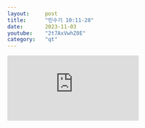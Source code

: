 ```yaml
---
layout:     post
title:      "민수기 10:11-28"
date:       2023-11-03
youtube:    "2t7AxVwhZ0E"
category:   "qt"
---
```


<div class="youtube">
    <iframe src="https://www.youtube.com/embed/2t7AxVwhZ0E" title="YouTube video player" frameborder="0" allow="accelerometer; autoplay; clipboard-write; encrypted-media; gyroscope; picture-in-picture; web-share" allowfullscreen></iframe>
</div>